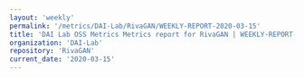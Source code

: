 ```yaml
---
layout: 'weekly'
permalink: '/metrics/DAI-Lab/RivaGAN/WEEKLY-REPORT-2020-03-15'
title: 'DAI Lab OSS Metrics Metrics report for RivaGAN | WEEKLY-REPORT-2020-03-15'
organization: 'DAI-Lab'
repository: 'RivaGAN'
current_date: '2020-03-15'
---
```

